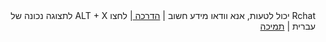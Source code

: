 <div dir="rtl">
  <a> Rchat יכול לטעות, אנא וודאו מידע חשוב</a>
  <a> | </a>
  <a href="https://karameldocs/docs/rchat/welcome/" target="_blank" > הדרכה </a>
  <a> | </a>
  <a> לחצו ALT + X  לתצוגה נכונה של עברית</a>
  <a> | </a>
  <a href="https://karameldocs/docs/contact" target="_blank" > תמיכה </a>
</div>
